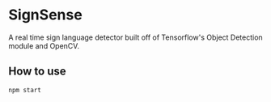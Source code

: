 # SignSense

A real time sign language detector built off of Tensorflow's Object Detection module and OpenCV.

## How to use

```bash
npm start
```
